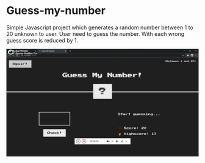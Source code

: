 # Guess-my-number

Simple Javascript project which generates a random number between 1 to 20 unknown to user.
User need to guess the number.
With each wrong guess score is reduced by 1.

![Preview](demo/20210305_230119.gif)
